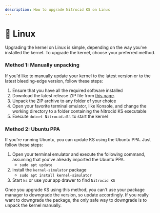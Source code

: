 ```yaml
---
description: How to upgrade Nitrocid KS on Linux
---
```


# 🐧 Linux

Upgrading the kernel on Linux is simple, depending on the way you've installed the kernel. To upgrade the kernel, choose your preferred method.

### Method 1: Manually unpacking

If you'd like to manually update your kernel to the latest version or to the latest bleeding-edge version, follow these steps:

1. Ensure that you have all the required software installed
2. Download the latest release ZIP file from [this page](https://github.com/Aptivi/Kernel-Simulator/releases).
3. Unpack the ZIP archive to any folder of your choice
4. Open your favorite terminal emulator, like Konsole, and change the working directory to a folder containing the Nitrocid KS executable
5. Execute `dotnet Nitrocid.dll` to start the kernel

### Method 2: Ubuntu PPA

If you're running Ubuntu, you can update KS using the Ubuntu PPA. Just follow these steps:

1. Open your terminal emulator and execute the following command, assuming that you've already imported the Ubuntu PPA.
   * `sudo apt update`
2. Install the `kernel-simulator` package
   * `sudo apt install kernel-simulator`
3. Start `ks` or use your app drawer to find `Nitrocid KS`

Once you upgrade KS using this method, you can't use your package manager to downgrade the version, so update accordingly. If you really want to downgrade the package, the only safe way to downgrade is to unpack the kernel manually.
